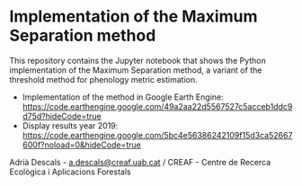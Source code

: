 # Implementation of the Maximum Separation method

This repository contains the Jupyter notebook that shows the Python implementation of the Maximum Separation method, a variant of the threshold method for phenology metric estimation. 

- Implementation of the method in Google Earth Engine: https://code.earthengine.google.com/49a2aa22d5567527c5acceb1ddc9d75d?hideCode=true
- Display results year 2019: https://code.earthengine.google.com/5bc4e56386242109f15d3ca52667600f?noload=0&hideCode=true

Adrià Descals - a.descals@creaf.uab.cat / CREAF - Centre de Recerca Ecològica i Aplicacions Forestals
